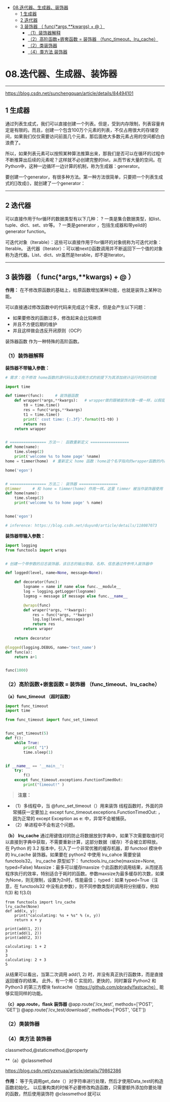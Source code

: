 

- [08.迭代器、生成器、装饰器](#08迭代器生成器装饰器)
  - [1 生成器](#1-生成器)
  - [2 迭代器](#2-迭代器)
  - [3 装饰器 （ func(\*args,\*\*kwargs) + @ ）](#3-装饰器--funcargskwargs---)
    - [（1）装饰器解释](#1装饰器解释)
    - [（2）高阶函数+嵌套函数 = 装饰器 （func\_timeout、lru\_cache）](#2高阶函数嵌套函数--装饰器-func_timeoutlru_cache)
    - [（2）类装饰器](#2类装饰器)
    - [（4）类方法 装饰器](#4类方法-装饰器)


# 08.迭代器、生成器、装饰器

----------------------------------------------

https://blog.csdn.net/sunchengquan/article/details/84494101
## 1 生成器

通过列表生成式，我们可以直接创建一个列表。但是，受到内存限制，列表容量肯定是有限的。而且，创建一个包含100万个元素的列表，不仅占用很大的存储空间，如果我们仅仅需要访问前面几个元素，那后面绝大多数元素占用的空间都白白浪费了。

所以，如果列表元素可以按照某种算法推算出来，那我们是否可以在循环的过程中不断推算出后续的元素呢？这样就不必创建完整的list，从而节省大量的空间。在Python中，这种一边循环一边计算的机制，称为生成器：generator。

要创建一个generator，有很多种方法。第一种方法很简单，只要把一个列表生成式的[]改成()，就创建了一个generator：

----------------------------------------------

## 2 迭代器

可以直接作用于for循环的数据类型有以下几种：
? 一类是集合数据类型，如list、tuple、dict、set、str等。
? 一类是generator ，包括生成器和带yeild的generator function。

可迭代对象（Iterable）：这些可以直接作用于for循环的对象统称为可迭代对象：Iterable。
迭代器（Iterator）：可以被next()函数调用并不断返回下一个值的对象称为迭代器。List、dict、str虽然是Iterable，却不是Iterator。


----------------------------------------------

## 3 装饰器 （ func(*args,**kwargs) + @ ）

**作用：** 在不修改原函数的基础上，给原函数增加某种功能，也就是装饰上某种功能。

可以直接通过修改函数中的代码来完成这个需求，但是会产生以下问题：
- 如果要修改的函数过多，修改起来会比较麻烦
- 并且不方便后期的维护
- 并且这样做会违反开闭原则（OCP）

装饰器函数 作为一种特殊的高阶函数。

### （1）装饰器解释

**装饰器不带输入参数：**
```python
# 需求：在不修改 home函数的源代码以及调用方式的前提下为其添加统计运行时间的功能

import time

def timmer(func):     # 装饰器函数
    def wrapper(*args,**kwargs):   # wrapper做的跟被装饰对象一模一样，以假乱真
        t0 = time.time()
        res = func(*args,**kwargs)
        t1 = time.time()
        print(' cost time: {:.3f}'.format(t1-t0) )
        return res
    return wrapper


# ================ 方法一： 函数重新定义 =================
def home(name):
    time.sleep(2)
    print('welcome %s to home page' %name)
home = timmer(home)  # 重新定义 home 函数：home这个名字指向的wrapper函数的内存地址

home('egon')


# ================ 方法二： 装饰器 =================
@timmer     # 和 home = timmer(home) 作用一样。这里 timmer 被当作装饰器使用
def home(name):
    time.sleep(2)
    print('welcome %s to home page' % name)


home('egon')

# inference: https://blog.csdn.net/duyun0/article/details/118087073
```



**装饰器带输入参数：**
```python 
import logging
from functools import wraps


# 创建一个带参数的日志装饰器，该日志的输出等级、名称、信息通过传参传入装饰器中

def logged(level, name=None, message=None):

    def decorator(func):
        logname = name if name else func.__module__
        log = logging.getLogger(logname)
        logmsg = message if message else func.__name__

        @wraps(func)
        def wraper(*args, **kwargs):
            res = func(*args, **kwargs)
            log.log(level, message)
            return res
        return wraper
    
    return decorator

@logged(logging.DEBUG, name='test_name')
def func(a):
    return a+1


func(1000)
```




### （2）高阶函数+嵌套函数 = 装饰器 （func_timeout、lru_cache）
**（a）func_timeout （超时函数）**
```python
import func_timeout
import time

from func_timeout import func_set_timeout


func_set_timeout(5)
def f():
    while True:
        print( "1")
        time.sleep(1)


if __name__ == '__main__':
    try:
        f()
    except func_timeout.exceptions.FunctionTimedOut:
        print("timeout!" )
```

> **注意：** 
 - （1）多线程中，当 @func_set_timeout（）用来装饰 线程函数时，外面的异常捕获一定要加上   except func_timeout.exceptions.FunctionTimedOut:  ，因为正常的 except Exception as e: 中，异常不会被捕获。
 - （2）单进程中不会有这个问题。


**（b） lru_cache**
通过用键值对的防止将数据放到字典中，如果下次需要取值时可以直接到字典中获取，不需要重新计算，这部分数据（缓存）不会被立即释放。
在 Python 的 3.2 版本中，引入了一个非常优雅的缓存机器，即 functool 模块中的 lru_cache 装饰器。如果要在 python2 中使用 lru_cahce 需要安装 functools32。
lru_cache 原型如下：
functools.lru_cache(maxsize=None, typed=False)
Maxsize：最多可以缓存maxsize 个此函数的调用结果，从而提高程序执行的效率，特别适合于耗时的函数。参数maxsize为最多缓存的次数，如果为None，则无限制，设置为2n时，性能最佳；
typed：如果 typed=True（注意，在 functools32 中没有此参数），则不同参数类型的调用将分别缓存，例如 f(3) 和 f(3.0)

```
from functools import lru_cache
lru_cache(None)
def add(x, y):
    print("calculating: %s + %s" % (x, y))
    return x + y
 
print(add(1, 2))
print(add(1, 2))
print(add(2, 3))

calculating: 1 + 2
3
3
calculating: 2 + 3
5
```

从结果可以看出，当第二次调用 add(1, 2) 时，并没有真正执行函数体，而是直接返回缓存的结果。
此外，有一个用 C 实现的，更快的，同时兼容 Python2 和 Python3 的第三方模块 fastcache（https://github.com/pbrady/fastcache） 能够实现同样的功能。



**（c）app.route，flask 装饰器**
    @app.route('/cv_test', methods=['POST', 'GET'])
    @app.route('/cv_test/download/<filename>', methods=['POST', 'GET'])


### （2）类装饰器


### （4）类方法 装饰器

classmethod,@staticmethod,@property


**（a）@classmethod

https://blog.csdn.net/yzxnuaa/article/details/79862386


**作用：**
等于先调用get_date（）对字符串进行处理，然后才使用Data_test的构造函数初始化。
以后重构类的时候不必要修改构造函数，只需要额外添加你要处理的函数，然后使用装饰符 @classmethod 就可以





